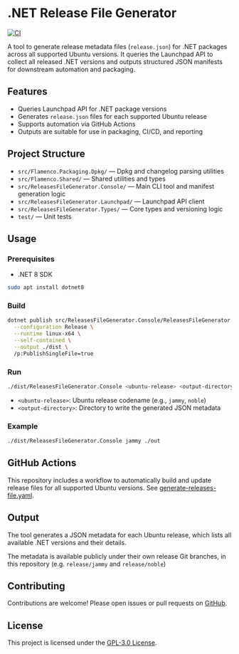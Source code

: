 # .NET Release File Generator

[![CI](https://github.com/canonical/dotnet-release-file-generator/actions/workflows/generate-releases-file.yaml/badge.svg)](https://github.com/canonical/dotnet-release-file-generator/actions/workflows/generate-releases-file.yaml)

A tool to generate release metadata files (`release.json`) for .NET packages across all supported Ubuntu versions. It queries the Launchpad API to collect all released .NET versions and outputs structured JSON manifests for downstream automation and packaging.

## Features

- Queries Launchpad API for .NET package versions
- Generates `release.json` files for each supported Ubuntu release
- Supports automation via GitHub Actions
- Outputs are suitable for use in packaging, CI/CD, and reporting

## Project Structure

- `src/Flamenco.Packaging.Dpkg/` — Dpkg and changelog parsing utilities
- `src/Flamenco.Shared/` — Shared utilities and types
- `src/ReleasesFileGenerator.Console/` — Main CLI tool and manifest generation logic
- `src/ReleasesFileGenerator.Launchpad/` — Launchpad API client
- `src/ReleasesFileGenerator.Types/` — Core types and versioning logic
- `test/` — Unit tests

## Usage

### Prerequisites
- .NET 8 SDK

```bash
sudo apt install dotnet8
```

### Build

```bash
dotnet publish src/ReleasesFileGenerator.Console/ReleasesFileGenerator.Console.csproj \
  --configuration Release \
  --runtime linux-x64 \
  --self-contained \
  --output ./dist \
  /p:PublishSingleFile=true
```

### Run

```bash
./dist/ReleasesFileGenerator.Console <ubuntu-release> <output-directory>
```

- `<ubuntu-release>`: Ubuntu release codename (e.g., `jammy`, `noble`)
- `<output-directory>`: Directory to write the generated JSON metadata

### Example

```bash
./dist/ReleasesFileGenerator.Console jammy ./out
```

## GitHub Actions

This repository includes a workflow to automatically build and update release files for all supported Ubuntu versions. See [generate-releases-file.yaml](.github/workflows/generate-releases-file.yaml).

## Output

The tool generates a JSON metadata for each Ubuntu release, which lists all available .NET versions and their details.

The metadata is available publicly under their own release Git branches, in this repository (e.g. `release/jammy` and `release/noble`)

## Contributing

Contributions are welcome! Please open issues or pull requests on [GitHub](https://github.com/canonical/dotnet-release-file-generator).

## License

This project is licensed under the [GPL-3.0 License](LICENSE).
